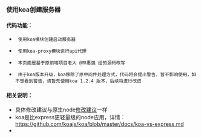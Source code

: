 ### 使用koa创建服务器

#### 代码功能：

*      使用koa模块创建启动服务器
*      使用koa-proxy模块进行api代理
*      本页面是基于原前端项目老大 @林惠强 给的源码改写
*      由于koa版本升级，koa移除了原中间件处理方式，代码将会提出警告，暂不影响使用，如不想看到警告，请暂先使用koa 1.2.4 版本，后续将进行改进

#### 相关说明：

- 具体修改建议与原生node[修改建议](../server-node/readme.md)一样
- koa是比express更轻量级的node应用，详情：https://github.com/koajs/koa/blob/master/docs/koa-vs-express.md
- ​